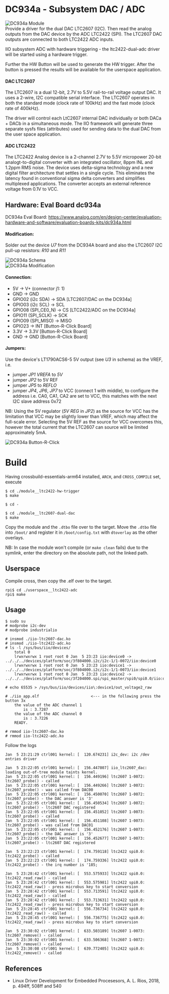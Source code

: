 # DC934a - Subsystem DAC / ADC

![DC934a Module](../iio__dc934a__ltc2607-dac-ltc2422-adc-via-i2c/pics/dc934a.png)  
Provide a driver for the dual DAC LTC2607 (I2C). Then read the analog
outputs from the DAC device by the ADC LTC2422 (SPI). The LTC2607 DAC
outputs are connected to both LTC2422 ADC inputs.  

IIO subsystem ADC with hardware triggering - the ltc2422-dual-adc
driver will be started using a hardware trigger.  

Further the HW Button will be used to generate the HW trigger. After
the button is pressed the results will be available for the userspace
application.  

#### DAC LTC2607

The LTC2607 is a dual 12-bit, 2.7V to 5.5V rail-to-rail voltage output
DAC. It uses a 2-wire, I2C compatible serial interface. The LTC2607
operates in both the standard mode (clock rate of 100kHz) and the fast
mode (clock rate of 400kHz).  

The driver will control each LtC2607 internal DAC individually or both
DACa + DACb in a simultaneous mode. The IIO framework will generate
three separate sysfs files (attributes) used for sending data to the
dual DAC from the user space application.  

#### ADC LTC2422

The LTC2422 Analog device is a 2-channel 2.7V to 5.5V micropower
20-bit analogt-to-digital converter with an integrated oscillator,
8ppm INL and 1.2ppm RMS noise. The device uses delta-sigma technology
and a new digital filter architecture that settles in a single
cycle. This eliminates the latency found in conventional sigma delta
converters and simplifies multiplexed applications. The converter
accepts an external reference voltage from 0.1V to VCC.  


## Hardware: Eval Board dc934a

DC934a Eval Board: https://www.analog.com/en/design-center/evaluation-hardware-and-software/evaluation-boards-kits/dc934a.html

#### Modification:
Solder out the device _U7_ from the DC934A board and also the LTC2607 I2C pull-up resistors: _R10_ and _R11_  

![DC934a Schema](../iio__dc934a__ltc2607-dac-ltc2422-adc-via-i2c/pics/dc934a_schema.png)  
![DC934a Modification](../iio__dc934a__ltc2607-dac-ltc2422-adc-via-i2c/pics/dc934a_modified.png)  

#### Connection:
- 5V -> V+ (connector j1: 1)
- GND -> GND
- GPIO02 (i2c SDA) -> SDA [LTC2607/DAC on the DC934a]
- GPIO03 (i2c SCL) -> SCL
- GPIO08 (SPI_CE0_N) -> CS [LTC2422/ADC on the DC934a]
- GPIO11 (SPI_SCLK) -> SCK
- GPIO09 (SPI_MISO) -> MISO
- GPIO23 -> INT [Button-R-Click Board]
- 3.3V -> 3.3V [Button-R-Click Board]
- GND -> GND [Button-R-Click Board]

#### Jumpers:
Use the device's LT1790ACS6-5 5V output (see _U3_ in schema) as the VREF, i.e.  
- jumper _JP1 VREFA_ to _5V_
- jumper _JP2_ to 5V REF
- jumper _JP5_ to _REFLO_
- jumper _JP4_, _JP6_, _JP7_ to VCC (connect 1 with middle), to configure the address i.e. CA0, CA1, CA2 are set to VCC, this matches with the next I2C slave address 0x72

NB: Using the 5V regulator (_5V REG_ in _JP2_) as the source for VCC
has the limitation that VCC may be slightly lower than VREF, which may
affect the full-scale error. Selecting the 5V REF as the source for
VCC overcomes this, however the total current that the LTC2607 can
source will be limited approximately 5mA.  

![DC934a Button-R-Click](../iio__dc934a__ltc2607-dac-ltc2422-adc-via-i2c/pics/dc934a_button-r-click.png)  


# Build

Having crossbuild-essentials-arm64 installed, `ARCH`, and `CROSS_COMPILE` set, execute  
```
$ cd ./module__ltc2422-hw-trigger
$ make

$ cd -

$ cd ./module__ltc2607-dual-dac
$ make
```
Copy the module and the `.dtbo` file over to the target. Move the `.dtbo` file into `/boot/` and register it in `/boot/config.txt` with `dtoverlay` as the other overlays.  

NB: In case the module won't compile (or `make clean` fails) due to the symlink, enter the directory on the absolute path, not the linked path.  

## Userspace
Compile cross, then copy the .elf over to the target.   
```
rpi$ cd ./userspace__ltc2422-adc
rpi$ make
```

## Usage

```
$ sudo su
# modprobe i2c-dev
# modprobe industrialio

# insmod ./iio-ltc2607-dac.ko
# insmod ./iio-ltc2422-adc.ko
# ls -l /sys/bus/iio/devices/
    total 0
    lrwxrwxrwx 1 root root 0 Jan  5 23:23 iio:device0 -> ../../../devices/platform/soc/3f804000.i2c/i2c-1/1-0072/iio:device0
    lrwxrwxrwx 1 root root 0 Jan  5 23:23 iio:device1 -> ../../../devices/platform/soc/3f804000.i2c/i2c-1/1-0073/iio:device1
    lrwxrwxrwx 1 root root 0 Jan  5 23:23 iio:device2 -> ../../../devices/platform/soc/3f204000.spi/spi_master/spi0/spi0.0/iio:device2

# echo 65535 > /sys/bus/iio/devices/iio\:device1/out_voltage2_raw

# ./iio_app.elf                       <--- in the following press the button 3x
    the value of the ADC channel 1
    	is : 3.7287
    the value of the ADC channel 0
    	is : 3.7226
    READY.

# rmmod iio-ltc2607-dac.ko
# rmmod iio-ltc2422-adc.ko
```

Follow the logs   
```
Jan  5 23:21:29 ctrl001 kernel: [  120.674231] i2c_dev: i2c /dev entries driver

Jan  5 23:22:05 ctrl001 kernel: [  156.447807] iio_ltc2607_dac: loading out-of-tree module taints kernel.
Jan  5 23:22:05 ctrl001 kernel: [  156.449196] ltc2607 1-0072: ltc2607_probe() - called
Jan  5 23:22:05 ctrl001 kernel: [  156.449266] ltc2607 1-0072: ltc2607_probe() - was called from DAC00
Jan  5 23:22:05 ctrl001 kernel: [  156.450070] ltc2607 1-0072: ltc2607_probe() - the DAC answer is '3'
Jan  5 23:22:05 ctrl001 kernel: [  156.450534] ltc2607 1-0072: ltc2607_probe() - ltc2607 DAC registered
Jan  5 23:22:05 ctrl001 kernel: [  156.451052] ltc2607 1-0073: ltc2607_probe() - called
Jan  5 23:22:05 ctrl001 kernel: [  156.451108] ltc2607 1-0073: ltc2607_probe() - was called from DAC01
Jan  5 23:22:05 ctrl001 kernel: [  156.452176] ltc2607 1-0073: ltc2607_probe() - the DAC answer is '3'
Jan  5 23:22:05 ctrl001 kernel: [  156.452677] ltc2607 1-0073: ltc2607_probe() - ltc2607 DAC registered

Jan  5 23:22:23 ctrl001 kernel: [  174.759118] ltc2422 spi0.0: ltc2422_probe() - called
Jan  5 23:22:23 ctrl001 kernel: [  174.759336] ltc2422 spi0.0: ltc2422_probe() - the irq number is '185;

Jan  5 23:28:42 ctrl001 kernel: [  553.575933] ltc2422 spi0.0: ltc2422_read_raw() - called
Jan  5 23:28:42 ctrl001 kernel: [  553.575981] ltc2422 spi0.0: ltc2422_read_raw() - press microbus key to start conversion
Jan  5 23:28:42 ctrl001 kernel: [  553.713591] ltc2422 spi0.0: ltc2422_read_raw() - called
Jan  5 23:28:42 ctrl001 kernel: [  553.713631] ltc2422 spi0.0: ltc2422_read_raw() - press microbus key to start conversion
Jan  5 23:28:45 ctrl001 kernel: [  556.736734] ltc2422 spi0.0: ltc2422_read_raw() - called
Jan  5 23:28:45 ctrl001 kernel: [  556.736775] ltc2422 spi0.0: ltc2422_read_raw() - press microbus key to start conversion

Jan  5 23:30:02 ctrl001 kernel: [  633.503189] ltc2607 1-0073: ltc2607_remove() - called
Jan  5 23:30:02 ctrl001 kernel: [  633.506368] ltc2607 1-0072: ltc2607_remove() - called
Jan  5 23:30:08 ctrl001 kernel: [  639.772405] ltc2422 spi0.0: ltc2422_remove() - called
```

## References
* Linux Driver Development for Embedded Procesesors, A. L. Rios, 2018, p. 494ff, 508ff and 540  
